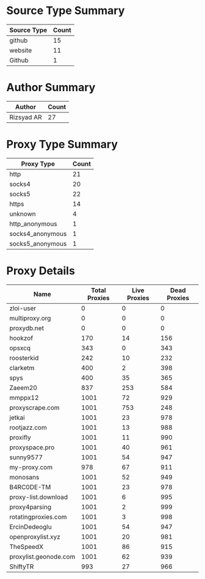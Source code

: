 # Source Type Summary

| Source Type | Count |
|-------------|-------|
| github | 15 |
| website | 11 |
| Github | 1 |


# Author Summary

| Author | Count |
|--------|-------|
| Rizsyad AR | 27 |


# Proxy Type Summary

| Proxy Type | Count |
|------------|-------|
| http | 21 |
| socks4 | 20 |
| socks5 | 22 |
| https | 14 |
| unknown | 4 |
| http_anonymous | 1 |
| socks4_anonymous | 1 |
| socks5_anonymous | 1 |


# Proxy Details

| Name | Total Proxies | Live Proxies | Dead Proxies |
|------|---------------|--------------|---------------|
| zloi-user | 0 | 0 | 0 |
| multiproxy.org | 0 | 0 | 0 |
| proxydb.net | 0 | 0 | 0 |
| hookzof | 170 | 14 | 156 |
| opsxcq | 343 | 0 | 343 |
| roosterkid | 242 | 10 | 232 |
| clarketm | 400 | 2 | 398 |
| spys | 400 | 35 | 365 |
| Zaeem20 | 837 | 253 | 584 |
| mmppx12 | 1001 | 72 | 929 |
| proxyscrape.com | 1001 | 753 | 248 |
| jetkai | 1001 | 23 | 978 |
| rootjazz.com | 1001 | 13 | 988 |
| proxifly | 1001 | 11 | 990 |
| proxyspace.pro | 1001 | 40 | 961 |
| sunny9577 | 1001 | 54 | 947 |
| my-proxy.com | 978 | 67 | 911 |
| monosans | 1001 | 52 | 949 |
| B4RC0DE-TM | 1001 | 23 | 978 |
| proxy-list.download | 1001 | 6 | 995 |
| proxy4parsing | 1001 | 2 | 999 |
| rotatingproxies.com | 1001 | 3 | 998 |
| ErcinDedeoglu | 1001 | 54 | 947 |
| openproxylist.xyz | 1001 | 20 | 981 |
| TheSpeedX | 1001 | 86 | 915 |
| proxylist.geonode.com | 1001 | 62 | 939 |
| ShiftyTR | 993 | 27 | 966 |
